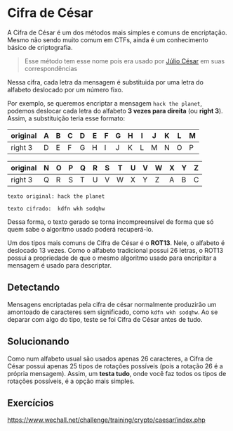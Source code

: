 # Cifra de César

A Cifra de César é um dos métodos mais simples e comuns de encriptação. Mesmo não sendo muito comum em CTFs, ainda é um conhecimento básico de criptografia.

> Esse método tem esse nome pois era usado por [Júlio César](https://pt.wikipedia.org/wiki/J%C3%BAlio_C%C3%A9sar) em suas correspondências

Nessa cifra, cada letra da mensagem é substituida por uma letra do alfabeto deslocado por um número fixo.

Por exemplo, se queremos encriptar a mensagem `hack the planet`, podemos deslocar cada letra do alfabeto **3 vezes para direita** (ou **right 3**). Assim, a substituição teria esse formato:

|original| A | B | C | D | E | F | G | H | I | J | K | L | M |
|--------|---|---|---|---|---|---|---|---|---|---|---|---|---|
|right 3 | D | E | F | G | H | I | J | K | L | M | N | O | P |

|original| N | O | P | Q | R | S | T | U | V | W | X | Y | Z |
|--------|---|---|---|---|---|---|---|---|---|---|---|---|---|
|right 3 | Q | R | S | T | U | V | W | X | Y | Z | A | B | C |

```
texto original: hack the planet

texto cifrado:  kdfn wkh sodqhw
```
Dessa forma, o texto gerado se torna incompreensível de forma que só quem sabe o algoritmo usado poderá recuperá-lo.

Um dos tipos mais comuns de Cifra de César é o **ROT13**. Nele, o alfabeto é deslocado 13 vezes. Como o alfabeto tradicional possui 26 letras, o ROT13 possui a propriedade de que o mesmo algoritmo usado para encripitar a mensagem é usado para descriptar.
## Detectando
Mensagens encriptadas pela cifra de césar normalmente produzirão um amontoado de caracteres sem significado, como `kdfn wkh sodqhw`. Ao se deparar com algo do tipo, teste se foi Cifra de César antes de tudo.

## Solucionando
Como num alfabeto usual são usados apenas 26 caracteres, a Cifra de César possui apenas 25 tipos de rotações possíveis (pois a rotação 26 é a própria mensagem). Assim, um **testa tudo**, onde você faz todos os tipos de rotações possíveis, é a opção mais simples.

## Exercícios

https://www.wechall.net/challenge/training/crypto/caesar/index.php
